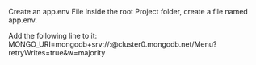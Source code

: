 Create an app.env File
Inside the root Project folder, create a file named app.env.

Add the following line to it:
MONGO_URI=mongodb+srv://<your-username>:<your-password>@cluster0.mongodb.net/Menu?retryWrites=true&w=majority

